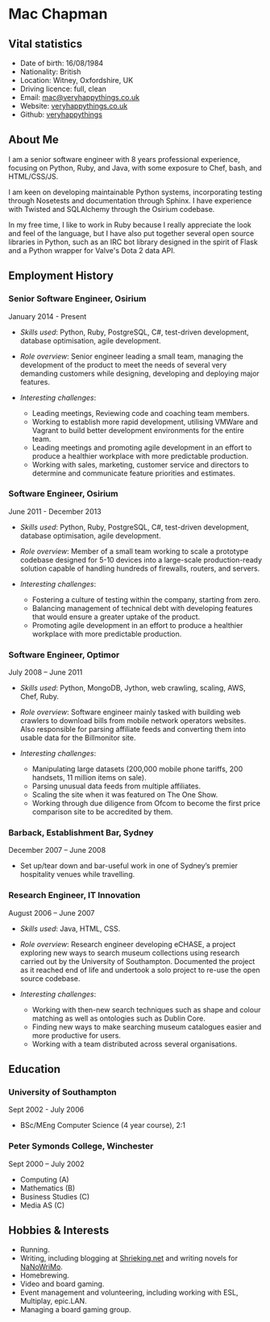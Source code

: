 Mac Chapman
===========

## Vital statistics

* Date of birth: 16/08/1984
* Nationality: British
* Location: Witney, Oxfordshire, UK
* Driving licence: full, clean
* Email: [mac@veryhappythings.co.uk](mailto:mac@veryhappythings.co.uk)
* Website: [veryhappythings.co.uk](http://www.veryhappythings.co.uk)
* Github: [veryhappythings](http://www.github.com/veryhappythings)

## About Me

I am a senior software engineer with 8 years professional experience, focusing on Python, Ruby, and Java, with some exposure to Chef, bash, and HTML/CSS/JS.

I am keen on developing maintainable Python systems, incorporating testing through Nosetests and documentation through Sphinx. I have experience with Twisted and SQLAlchemy through the Osirium codebase.

In my free time, I like to work in Ruby because I really appreciate the look and feel of the language, but I have also put together several open source libraries in Python, such as an IRC bot library designed in the spirit of Flask and a Python wrapper for Valve's Dota 2 data API.


## Employment History

### Senior Software Engineer, Osirium

January 2014 - Present

* *Skills used*: Python, Ruby, PostgreSQL, C#, test-driven development, database optimisation, agile development.

* *Role overview*: Senior engineer leading a small team, managing the development of the product to meet the needs of several very demanding customers while designing, developing and deploying major features.

* *Interesting challenges*:
    * Leading meetings, Reviewing code and coaching team members.
    * Working to establish more rapid development, utilising VMWare and Vagrant to build better development environments for the entire team.
    * Leading meetings and promoting agile development in an effort to produce a healthier workplace with more predictable production.
    * Working with sales, marketing, customer service and directors to determine and communicate feature priorities and estimates.

### Software Engineer, Osirium

June 2011 - December 2013

* *Skills used*: Python, Ruby, PostgreSQL, C#, test-driven development, database optimisation, agile development.

* *Role overview*: Member of a small team working to scale a prototype codebase designed for 5-10 devices into a large-scale production-ready solution capable of handling hundreds of firewalls, routers, and servers.

* *Interesting challenges*:
    * Fostering a culture of testing within the company, starting from zero.
    * Balancing management of technical debt with developing features that would ensure a greater uptake of the product.
    * Promoting agile development in an effort to produce a healthier workplace with more predictable production.

### Software Engineer, Optimor

July 2008 – June 2011

* *Skills used*: Python, MongoDB, Jython, web crawling, scaling, AWS, Chef, Ruby.

* *Role overview*: Software engineer mainly tasked with building web crawlers to download bills from mobile network operators websites. Also responsible for parsing affiliate feeds and converting them into usable data for the Billmonitor site.

* *Interesting challenges*:
    * Manipulating large datasets (200,000 mobile phone tariffs, 200 handsets, 11 million items on sale).
    * Parsing unusual data feeds from multiple affiliates.
    * Scaling the site when it was featured on The One Show.
    * Working through due diligence from Ofcom to become the first price comparison site to be accredited by them.

### Barback, Establishment Bar, Sydney

December 2007 – June 2008

* Set up/tear down and bar-useful work in one of Sydney’s premier hospitality venues while travelling.

### Research Engineer, IT Innovation

August 2006 – June 2007

* *Skills used*: Java, HTML, CSS.

* *Role overview*: Research engineer developing eCHASE, a project exploring new ways to search museum collections using research carried out by the University of Southampton. Documented the project as it reached end of life and undertook a solo project to re-use the open source codebase.

* *Interesting challenges*:
    * Working with then-new search techniques such as shape and colour matching as well as ontologies such as Dublin Core.
    * Finding new ways to make searching museum catalogues easier and more productive for users.
    * Working with a team distributed across several organisations.


## Education

### University of Southampton

Sept 2002 - July 2006

* BSc/MEng Computer Science (4 year course), 2:1

### Peter Symonds College, Winchester

Sept 2000 – July 2002

* Computing (A)
* Mathematics (B)
* Business Studies (C)
* Media AS (C)


## Hobbies & Interests

* Running.
* Writing, including blogging at [Shrieking.net](http://www.shrieking.net) and writing novels for [NaNoWriMo](http://www.nanowrimo.org).
* Homebrewing.
* Video and board gaming.
* Event management and volunteering, including working with ESL, Multiplay, epic.LAN.
* Managing a board gaming group.
